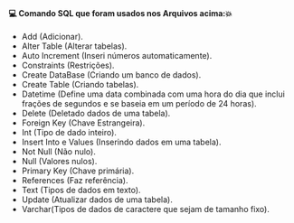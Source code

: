 #### :computer: Comando SQL que foram usados nos Arquivos acima::boom:
- Add (Adicionar).
- Alter Table (Alterar tabelas).
- Auto Increment (Inseri números automaticamente).
- Constraints (Restrições).
- Create DataBase (Criando um banco de dados).
- Create Table (Criando tabelas).
- Datetime (Define uma data combinada com uma hora do dia que inclui frações de segundos e se baseia em um período de 24 horas).
- Delete (Deletado dados de uma tabela).
- Foreign Key (Chave Estrangeira).
- Int (Tipo de dado inteiro).
- Insert Into e Values (Inserindo dados em uma tabela).
- Not Null (Não nulo).
- Null (Valores nulos).
- Primary Key (Chave primária).
- References (Faz referência).
- Text (Tipos de dados em texto).
- Update (Atualizar dados de uma tabela).
- Varchar(Tipos de dados de caractere que sejam de tamanho fixo).
